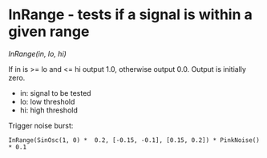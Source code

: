 # InRange - tests if a signal is within a given range

_InRange(in, lo, hi)_

If in is >= lo and <= hi output 1.0, otherwise output 0.0. Output is initially zero.

- in: signal to be tested
- lo: low threshold
- hi: high threshold

Trigger noise burst:

	InRange(SinOsc(1, 0) *  0.2, [-0.15, -0.1], [0.15, 0.2]) * PinkNoise() * 0.1

